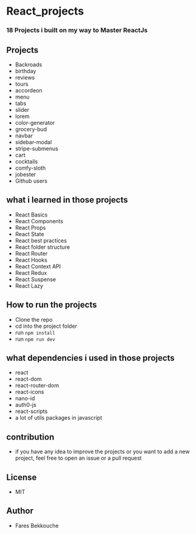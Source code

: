 # React_projects

### 18 Projects i built on my way to Master ReactJs

## Projects  

- Backroads
- birthday
- reviews
- tours
- accordeon
- menu
- tabs
- slider
- lorem
- color-generator
- grocery-bud
- navbar
- sidebar-modal
- stripe-submenus
- cart
- cocktails
- comfy-sloth
- jobester
- Github users

## what i learned in those projects

- React Basics
- React Components
- React Props
- React State
- React best practices
- React folder structure
- React Router
- React Hooks
- React Context API
- React Redux
- React Suspense
- React Lazy

## How to run the projects

- Clone the repo
- cd into the project folder
- run `npm install`
- run `npm run dev`

## what dependencies i used in those projects

- react
- react-dom
- react-router-dom
- react-icons
- nano-id
- auth0-js
- react-scripts
- a lot of utils packages in javascript

## contribution

- if you have any idea to improve the projects or you want to add a new project, feel free to open an issue or a pull request

## License

- MIT

## Author

- Fares Bekkouche

